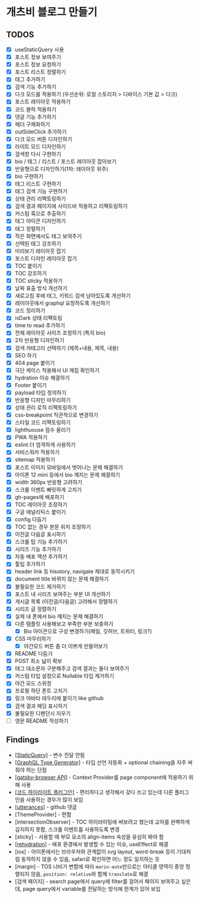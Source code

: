 # 개츠비 블로그 만들기

## TODOS

- [x] useStaticQuery 사용
- [x] 포스트 정보 보여주기
- [x] 포스트 정보 요청하기
- [x] 포스트 리스트 정렬하기
- [x] 태그 추가하기
- [x] 검색 기능 추가하기
- [x] 다크 모드를 적용하기 (우선순위: 로컬 스토리지 > 디바이스 기본 값 > 다크)
- [x] 포스트 레이아웃 적용하기
- [x] 코드 블럭 적용하기
- [x] 댓글 기능 추가하기
- [x] 헤더 구체화하기
- [x] outSideClick 추가하기
- [x] 다크 모드 버튼 디자인하기
- [x] 라이트 모드 디자인하기
- [x] 검색창 다시 구현하기
- [x] bio / 태그 / 리스트 / 포스트 레이아웃 잡아보기
- [x] 반응형으로 디자인하기(1차: 레이아웃 위주)
- [x] bio 구현하기
- [x] 태그 리스트 구현하기
- [x] 태그 검색 기능 구현하기
- [x] 상태 관리 리팩토링하기
- [x] 검색 결과 페이지에 사이드바 적용하고 리팩토링하기
- [x] 커스텀 훅으로 추출하기
- [x] 태그 아이콘 디자인하기
- [x] 태그 정렬하기
- [x] 작은 화면에서도 태그 보여주기
- [x] 선택된 태그 강조하기
- [x] 미리보기 레이아웃 잡기
- [x] 포스트 디자인 레이아웃 잡기
- [x] TOC 붙이기
- [x] TOC 강조하기
- [x] TOC sticky 적용하기
- [x] 날짜 표출 방식 개선하기
- [x] 새로고침 후에 태그, 키워드 검색 남아있도록 개선하기
- [x] 레이아웃에서 graphql 요청하도록 개선하기
- [x] 코드 정리하기
- [x] isDark 상태 리팩토링
- [x] time to read 추가하기
- [x] 전체 레이아웃 사이즈 조정하기 (특히 bio)
- [x] 2차 반응형 디자인하기
- [x] 검색 카테고리 선택하기 (제목+내용, 제목, 내용)
- [x] SEO 하기
- [x] 404 page 붙이기
- [x] 극단 케이스 적용해서 UI 깨짐 확인하기
- [x] hydration 이슈 해결하기
- [x] Footer 붙이기
- [x] payload 타입 정의하기
- [x] 반응형 디자인 마무리하기
- [x] 상태 관리 로직 리팩토링하기
- [x] css-breakpoint 직관적으로 변경하기
- [x] 스타일 코드 리팩토링하기
- [x] lighthuouse 점수 올리기
- [x] PWA 적용하기
- [x] eslint 더 엄격하게 사용하기
- [x] 서비스워커 적용하기
- [x] sitemap 적용하기
- [x] 포스트 이미지 모바일에서 벗어나는 문제 해결하기
- [x] 아이폰 12 mini 등에서 bio 깨지는 문제 해결하기
- [x] width 360px 반응형 고려하기
- [x] 스크롤 이벤트 빠릿하게 고치기
- [x] gh-pages에 배포하기
- [x] TOC 레이아웃 조정하기
- [x] 구글 애널리틱스 붙이기
- [x] config 다듬기
- [x] TOC 없는 경우 본문 위치 조정하기
- [x] 이전글 다음글 표시하기
- [x] 스크롤 탑 기능 추가하기
- [x] 시리즈 기능 추가하기
- [x] 자동 배포 액션 추가하기
- [x] 툴팁 추가하기
- [x] header link 등 hisotory, navigate 제대로 동작시키기
- [x] document title 바뀌지 않는 문제 해결하기     
- [x] 불필요한 코드 제거하기
- [x] 포스트 내 시리즈 보여주는 부분 UI 개선하기
- [x] 게시글 목록 (이전글/다음글) 고려해서 정렬하기
- [x] 시리즈 글 정렬하기
- [x] 실제 내 폰에서 bio 깨지는 문제 해결하기
- [x] 다른 템플릿 사용해보고 부족한 부분 보충하기
  - [x] Bio 아이콘으로 구성 변경하기(메일, 깃허브, 트위터, 링크?)
- [x] CSS 마무리하기
  - [x] 야간모드 버튼 좀 더 이쁘게 만들어보기
- [x] README 다듬기
- [x] POST 최소 넓이 확보
- [x] 태그 대소문자 구분해주고 검색 결과는 둘다 보여주기
- [x] 커스텀 타입 설정으로 Nullable 타입 제거하기
- [x] 야간 모드 스위칭
- [x] 프로필 하단 폰트 고치기
- [x] 링크 아바타 테두리에 붙이기 like github
- [x] 검색 결과 헤딩 표시하기
- [x] 불필요한 디펜던시 지우기
- [ ] 영문 README 작성하기

## Findings

- [[StaticQuery]](https://www.gatsbyjs.com/docs/how-to/querying-data/static-query/) - 변수 전달 안됨
- [[GraphQL Type Generator]](https://www.gatsbyjs.com/blog/how-to-use-gatsby-graphql-type-generation/) - 타입 선언 자동화 + optional chaining을 자주 써줘야 하는 단점
- [[gatsby-browser API]](https://www.gatsbyjs.com/docs/reference/config-files/gatsby-browser/) - Context Provider를 page component에 적용하기 위해 사용
- [[코드 하이라이트 플러그인]](https://www.gatsbyjs.com/plugins/gatsby-remark-highlight-code/) - 편리하다고 생각해서 갖다 쓰고 있는데 다른 플러그인을 사용하는 경우가 많이 보임
- [[utterances]](https://utteranc.es/?installation_id=28274981&setup_action=install) - github 댓글
- [ThemeProvider] - 편함
- [intersectionObserver] - TOC 하이라이팅에 써보려고 했는데 교차를 완벽하게 감지하지 못함, 스크롤 이벤트를 사용하도록 변경
- [sticky] - 사용할 때 부모 요소의 align-items 속성을 유심히 봐야 함 
- [[rehydration]](https://blog.logrocket.com/fixing-gatsbys-rehydration-issue/) - 배포 환경에서 발생할 수 있는 이슈, useEffect로 해결
- [ios] - 아이폰에서는 브라우저와 관계없이 svg layout, word-break 등이 기대처럼 동작하지 않을 수 있음, safari로 확인하면 어느 정도 일치하는 듯
- [margin] - TOS 너비가 변함에 따라 `marin-auto`만으로는 아티클 영역이 중앙 정렬되지 않음, `position: relative`와 함께 `translate`로 해결
- [검색 페이지] - search page에서 query에 filter를 걸어서 페이지 보여주고 싶은데, page query에서 variable를 전달하는 방식에 한계가 있어 보임